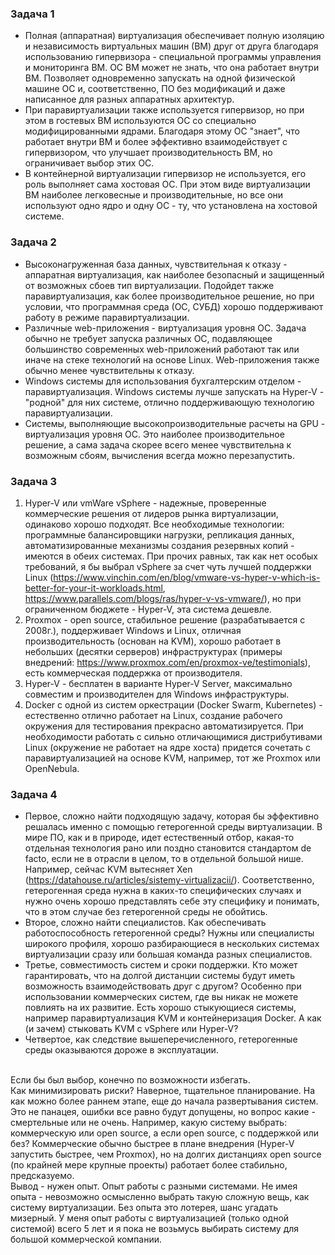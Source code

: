 ### Задача 1
- Полная (аппаратная) виртуализация обеспечивает полную изоляцию и независимость виртуальных машин (ВМ) 
друг от друга благодаря использованию гипервизора - специальной программы управления и мониторинга ВМ.
ОС ВМ может не знать, что она работает внутри ВМ. Позволяет одновременно запускать на одной 
физической машине ОС и, соответственно, ПО без модификаций и даже написанное для разных аппаратных 
архитектур.
- При паравиртуализации также используется гипервизор, но при этом в гостевых ВМ
используются ОС со специально модифицированными ядрами. Благодаря этому ОС "знает", что работает внутри 
ВМ и более эффективно взаимодействует с гипервизором, что улучшает производительность ВМ, но ограничивает
выбор этих ОС.
- В контейнерной виртуализации гипервизор не используется, его роль выполняет сама хостовая ОС. При этом 
виде виртуализации ВМ наиболее легковесные и производительные, но все они используют одно ядро и одну ОС -
ту, что установлена на хостовой системе.

### Задача 2
- Высоконагруженная база данных, чувствительная к отказу - аппаратная виртуализация, как наиболее 
безопасный и защищенный от возможных сбоев тип виртуализации. Подойдет также паравиртуализация, как более 
производительное решение, но при условии, что программная среда (ОС, СУБД) хорошо поддерживают работу в 
режиме паравиртуализации.
- Различные web-приложения - виртуализация уровня ОС. Задача обычно не требует запуска различных ОС,
подавляющее большинство современных web-приложений работают так или иначе на стеке технологий на основе
Linux. Web-приложения также обычно менее чувствительны к отказу.
- Windows системы для использования бухгалтерским отделом - паравиртуализация. Windows системы лучше
запускать на Hyper-V - "родной" для них системе, отлично поддерживающую технологию паравиртуализации.
- Системы, выполняющие высокопроизводительные расчеты на GPU - виртуализация уровня ОС. Это наиболее
производительное решение, а сама задача скорее всего менее чувствительна к возможным сбоям, вычисления
всегда можно перезапустить.

### Задача 3
1. Hyper-V или vmWare vSphere - надежные, проверенные коммерческие решения от лидеров рынка виртуализации,
одинаково хорошо подходят.
Все необходимые технологии: программные балансировщики нагрузки, репликация данных, автоматизированные
механизмы создания резервных копий - имеются в обеих системах. При прочих равных, так как нет особых
требований, я бы выбрал vSphere за счет чуть лучшей поддержки Linux 
(https://www.vinchin.com/en/blog/vmware-vs-hyper-v-which-is-better-for-your-it-workloads.html, 
https://www.parallels.com/blogs/ras/hyper-v-vs-vmware/), но при ограниченном бюджете - Hyper-V, 
эта система дешевле.
2. Proxmox - open source, стабильное решение (разрабатывается с 2008г.), поддерживает Windows и Linux,
отличная производительность (основан на KVM), хорошо работает в небольших (десятки серверов) 
инфраструктурах (примеры внедрений: https://www.proxmox.com/en/proxmox-ve/testimonials), 
есть коммерческая поддержка от производителя. 
3. Hyper-V - бесплатен в варианте Hyper-V Server, максимально совместим и производителен для Windows 
инфраструктуры.
4. Docker с одной из систем оркестрации (Docker Swarm, Kubernetes) - естественно отлично работает на Linux,
создание рабочего окружения для тестирования прекрасно автоматизируется. При необходимости работать с
сильно отличающимися дистрибутивами Linux (окружение не работает на ядре хоста) придется сочетать с
паравиртуализацией на основе KVM, например, тот же Proxmox или OpenNebula.

### Задача 4
- Первое, сложно найти подходящую задачу, которая бы эффективно решалась именно с помощью
гетерогенной среды виртуализации. В мире ПО, как и в природе, идет естественный отбор, какая-то 
отдельная технология рано или поздно становится стандартом de facto, если не в отрасли в целом, 
то в отдельной большой нише. Например, сейчас KVM вытесняет Xen 
(https://datahouse.ru/articles/sistemy-virtualizacii/).
Соответственно, гетерогенная среда нужна в каких-то специфических случаях и нужно очень хорошо 
представлять себе эту специфику и понимать, что в этом случае без гетерогенной среды не обойтись.</br>
- Второе, сложно найти специалистов. Как обеспечивать работоспособность гетерогенной среды? 
Нужны или специалисты широкого профиля, хорошо разбирающиеся в нескольких системах 
виртуализации сразу или большая команда разных специалистов.</br>
- Третье, совместимость систем и сроки поддержки. Кто может гарантировать, что на долгой дистанции системы 
будут иметь возможность взаимодействовать друг с другом? Особенно при использовании коммерческих систем,
где вы никак не можете повлиять на их развитие. Есть хорошо стыкующиеся системы, например 
паравиртуализация KVM и контейнеризация Docker. А как (и зачем) стыковать KVM c vSphere или Hyper-V?</br>
- Четвертое, как следствие вышеперечисленного, гетерогенные среды оказываются дороже в эксплуатации.</br>
</br>
Если бы был выбор, конечно по возможности избегать.</br>
Как минимизировать риски? Наверное, тщательное планирование. На как можно более раннем этапе, еще до 
начала развертывания систем. Это не панацея, ошибки все равно будут допущены, но
вопрос какие - смертельные или не очень.
Например, какую систему выбрать: коммерческую или open source, а если open source, с поддержкой или без?
Коммерческие обычно быстрее в плане внедрения (Hyper-V запустить быстрее, чем Proxmox), но на
долгих дистанциях open source (по крайней мере крупные проекты) работает более стабильно, предсказуемо.</br>
Вывод - нужен опыт. Опыт работы с разными системами. Не имея опыта - невозможно осмысленно 
выбрать такую сложную вещь, как систему виртуализации. Без опыта это лотерея, шанс угадать мизерный. 
У меня опыт работы с виртуализацией (только одной системой) всего 5 лет и я пока не возьмусь выбирать 
систему для большой коммерческой компании.